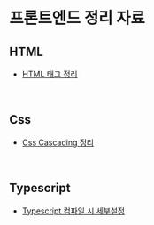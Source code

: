 # 프론트엔드 정리 자료

## HTML

- [HTML 태그 정리](./html/tag.md)

&nbsp;

## Css

- [Css Cascading 정리](./css/cascading.md)

&nbsp;

## Typescript

- [Typescript 컴파일 시 세부설정](./typescript/ts_config.md)

